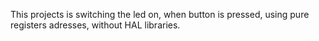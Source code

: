 This projects is switching the led on, when button is pressed, using pure registers adresses, without  HAL libraries.
